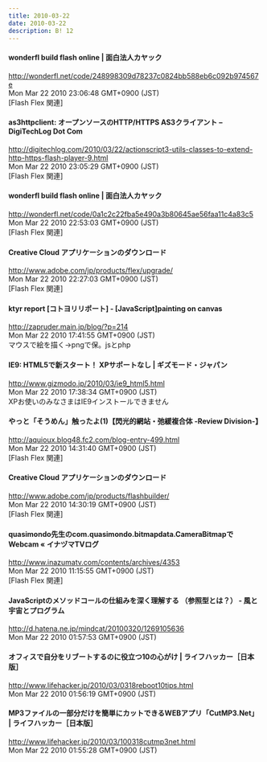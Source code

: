 ```yaml
---
title: 2010-03-22
date: 2010-03-22
description: B! 12
---
```


#### wonderfl build flash online | 面白法人カヤック
http://wonderfl.net/code/248998309d78237c0824bb588eb6c092b974567e<br>
Mon Mar 22 2010 23:06:48 GMT+0900 (JST)<br>
[Flash Flex 関連]


#### as3httpclient: オープンソースのHTTP/HTTPS AS3クライアント – DigiTechLog Dot Com
http://digitechlog.com/2010/03/22/actionscript3-utils-classes-to-extend-http-https-flash-player-9.html<br>
Mon Mar 22 2010 23:05:29 GMT+0900 (JST)<br>
[Flash Flex 関連]


#### wonderfl build flash online | 面白法人カヤック
http://wonderfl.net/code/0a1c2c22fba5e490a3b80645ae56faa11c4a83c5<br>
Mon Mar 22 2010 22:53:03 GMT+0900 (JST)<br>
[Flash Flex 関連]


#### Creative Cloud アプリケーションのダウンロード
http://www.adobe.com/jp/products/flex/upgrade/<br>
Mon Mar 22 2010 22:27:03 GMT+0900 (JST)<br>
[Flash Flex 関連]


#### ktyr report [コトヨリリポート]  -   [JavaScript]painting on canvas
http://zapruder.main.jp/blog/?p=214<br>
Mon Mar 22 2010 17:41:55 GMT+0900 (JST)<br>
マウスで絵を描く→pngで保。jsとphp


#### IE9: HTML5で新スタート！ XPサポートなし | ギズモード・ジャパン
http://www.gizmodo.jp/2010/03/ie9_html5.html<br>
Mon Mar 22 2010 17:38:34 GMT+0900 (JST)<br>
XPお使いのみなさまはIE9インストールできません


#### やっと「そうめん」触ったよ(1)【閃光的網站・弛緩複合体 -Review Division-】
http://aquioux.blog48.fc2.com/blog-entry-499.html<br>
Mon Mar 22 2010 14:31:40 GMT+0900 (JST)<br>
[Flash Flex 関連]


#### Creative Cloud アプリケーションのダウンロード
http://www.adobe.com/jp/products/flashbuilder/<br>
Mon Mar 22 2010 14:30:19 GMT+0900 (JST)<br>
[Flash Flex 関連]


#### quasimondo先生のcom.quasimondo.bitmapdata.CameraBitmapでWebcam « イナヅマTVログ
http://www.inazumatv.com/contents/archives/4353<br>
Mon Mar 22 2010 11:15:55 GMT+0900 (JST)<br>
[Flash Flex 関連]


#### JavaScriptのメソッドコールの仕組みを深く理解する  （参照型とは？） - 風と宇宙とプログラム
http://d.hatena.ne.jp/mindcat/20100320/1269105636<br>
Mon Mar 22 2010 01:57:53 GMT+0900 (JST)<br>


#### オフィスで自分をリブートするのに役立つ10の心がけ | ライフハッカー［日本版］
http://www.lifehacker.jp/2010/03/0318reboot10tips.html<br>
Mon Mar 22 2010 01:56:19 GMT+0900 (JST)<br>


#### MP3ファイルの一部分だけを簡単にカットできるWEBアプリ「CutMP3.Net」 | ライフハッカー［日本版］
http://www.lifehacker.jp/2010/03/100318cutmp3net.html<br>
Mon Mar 22 2010 01:55:28 GMT+0900 (JST)<br>


